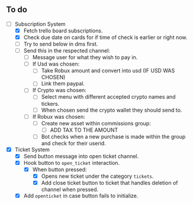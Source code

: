 ## To do
- [ ] Subscription System
  - [x] Fetch trello board subscriptions.
  - [x] Check due date on cards for if time of check is earlier or right now.
  - [ ] Try to send below in dms first.
  - [ ] Send this in the respected channel:
    - [ ] Message user for what they wish to pay in.
    - [ ] If Usd was chosen:
      - [ ] Take Robux amount and convert into usd (IF USD WAS CHOSEN)
      - [ ] Link them paypal.
    - [ ] If Crypto was chosen:
      - [ ] Select menu with different accepted crypto names and tickers.
      - [ ] When chosen send the crypto wallet they should send to.
    - [ ] If Robux was chosen:
      - [ ] Create new asset within commissions group:
        - [ ] ADD TAX TO THE AMOUNT
      - [ ] Bot checks when a new purchase is made within the group and check for their userid.

- [x] Ticket System
  - [x] Send button message into open ticket channel.
  - [x] Hook button to `open_ticket` interaction.
    - [x] When button pressed:
      - [x] Opens new ticket under the category `tickets`.
      - [x] Add close ticket button to ticket that handles deletion of channel when pressed.
  - [x] Add `openticket` in case button fails to initialize.
